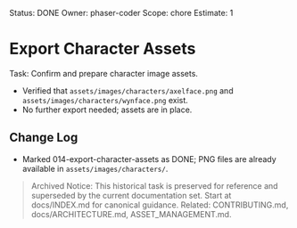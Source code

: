 Status: DONE
Owner: phaser-coder
Scope: chore
Estimate: 1

# Export Character Assets

Task: Confirm and prepare character image assets.
  - Verified that `assets/images/characters/axelface.png` and `assets/images/characters/wynface.png` exist.
  - No further export needed; assets are in place.
  
## Change Log
- Marked 014-export-character-assets as DONE; PNG files are already available in `assets/images/characters/`.
> Archived Notice: This historical task is preserved for reference and superseded by the current documentation set. Start at docs/INDEX.md for canonical guidance. Related: CONTRIBUTING.md, docs/ARCHITECTURE.md, ASSET_MANAGEMENT.md.
